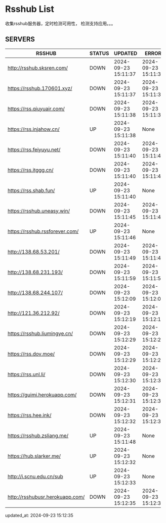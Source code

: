 # Rsshub List

收集rsshub服务器，定时检测可用性， 检测支持应用。。。


## SERVERS

|  RSSHUB   | STATUS  | UPDATED  | ERROR  | TWITTER |  
|  ----  | ----  | ----  | ----  | ---- |  
| http://rsshub.sksren.com/ | DOWN | 2024-09-23 15:11:37 | 2024-09-23 15:11:37 |  
| https://rsshub.170601.xyz/ | DOWN | 2024-09-23 15:11:37 | 2024-09-23 15:11:37 |  
| https://rss.qiuyuair.com/ | DOWN | 2024-09-23 15:11:38 | 2024-09-23 15:11:38 |  
| https://rss.injahow.cn/ | UP | 2024-09-23 15:11:38 | None ||  
| https://rss.feiyuyu.net/ | DOWN | 2024-09-23 15:11:40 | 2024-09-23 15:11:40 |  
| https://rss.itggg.cn/ | DOWN | 2024-09-23 15:11:40 | 2024-09-23 15:11:40 |  
| https://rss.shab.fun/ | UP | 2024-09-23 15:11:40 | None ||  
| https://rsshub.uneasy.win/ | DOWN | 2024-09-23 15:11:45 | 2024-09-23 15:11:45 |  
| https://rsshub.rssforever.com/ | UP | 2024-09-23 15:11:46 | None ||  
| http://138.68.53.201/ | DOWN | 2024-09-23 15:11:49 | 2024-09-23 15:11:49 |  
| http://138.68.231.193/ | DOWN | 2024-09-23 15:11:59 | 2024-09-23 15:11:59 |  
| http://138.68.244.107/ | DOWN | 2024-09-23 15:12:09 | 2024-09-23 15:12:09 |  
| http://121.36.212.92/ | DOWN | 2024-09-23 15:12:19 | 2024-09-23 15:12:19 |  
| https://rsshub.liumingye.cn/ | DOWN | 2024-09-23 15:12:29 | 2024-09-23 15:12:29 |  
| https://rss.dov.moe/ | DOWN | 2024-09-23 15:12:29 | 2024-09-23 15:12:29 |  
| https://rss.unl.li/ | DOWN | 2024-09-23 15:12:30 | 2024-09-23 15:12:30 |  
| https://guimi.herokuapp.com/ | DOWN | 2024-09-23 15:12:31 | 2024-09-23 15:12:31 |  
| https://rss.hee.ink/ | DOWN | 2024-09-23 15:12:32 | 2024-09-23 15:12:32 |  
| https://rsshub.zsliang.me/ | UP | 2024-09-23 15:11:48 | None |OK|  
| https://hub.slarker.me/ | UP | 2024-09-23 15:12:32 | None ||  
| http://i.scnu.edu.cn/sub | UP | 2024-09-23 15:12:33 | None ||  
| http://rsshubusr.herokuapp.com/ | DOWN | 2024-09-23 15:12:35 | 2024-09-23 15:12:35 |  
  

updated_at: 2024-09-23 15:12:35  
